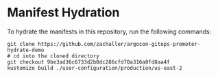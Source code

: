 # Manifest Hydration

To hydrate the manifests in this repository, run the following commands:

```shell
git clone https://github.com/zachaller/argocon-gitops-promoter-hydrate-demo
# cd into the cloned directory
git checkout 9be3ad36c6733d2b0dc286cfd70a316a0fd8aa4f
kustomize build ./user-configuration/production/us-east-2
```
